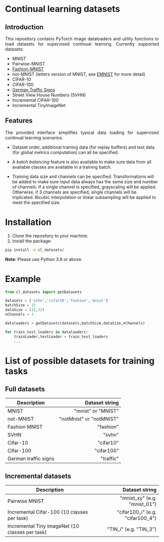 # Continual learning datasets

## Introduction

<p align="justify"> This repository contains PyTorch image dataloaders and utility functions to load datasets for supervised continual learning. Currently supported datasets:

- MNIST
- Pairwise-MNIST
- [Fashion-MNIST](https://github.com/zalandoresearch/fashion-mnist)
- not-MNIST (letters version of MNIST, see [EMNIST](https://github.com/hosford42/EMNIST) for more detail)
- CIFAR-10
- CIFAR-100
- [German Traffic Signs](https://benchmark.ini.rub.de/) 
- Street View House Numbers (SVHN)
- Incremental CIFAR-100
- Incremental TinyImageNet
</p>

## Features
<p align="justify"> 
The provided interface simplifies typical data loading for supervised continual learning scenarios.

- Dataset order, additional training data (for replay buffers) and test data (for global metrics computation) can all be specified.

- A *batch balancing* feature is also available to make sure data from all available classes are available in a training batch.</p>

- Training data size and channels can be specified. Transformations will be added to make sure input data always has the same size and number of channels. If a single channel is specified, grayscaling will be applied. Otherwise, if 3 channels are specified, single channels will be triplicated. Bicubic interpolation or linear subsampling will be applied to meet the specified size.

# Installation

1. Clone the repository to your machine.
2. Install the package:
```bash
pip install -e cl_datasets/
```

**Note**: Please use Python 3.8 or above.

# Example

```python
from cl_datasets import getDatasets

datasets = ['svhn','cifar10','fashion','mnist']
batchSize = 32
dataSize = (32,32)
nChannels = 3

dataloaders = getDatasets(datasets,batchSize,dataSize,nChannels)

for train_test_loaders in dataloaders:
    trainLoader,testLoader = train_test_loaders
    ...
```

# List of possible datasets for training tasks

## Full datasets

| Description          |           Dataset string |
| -------------------- | -----------------------: |
| MNIST                |       "mnist" or "MNIST" |
| not-MNIST            | "notMnist" or "notMNIST" |
| Fashion MNIST        |                "fashion" |
| SVHN                 |                   "svhn" |
| Cifar-10             |                "cifar10" |
| Cifar-100            |               "cifar100" |
| German traffic signs |                "traffic" |

## Incremental datasets

| Description                                     |                   Dataset string |
| ----------------------------------------------- | -------------------------------: |
| Pairwise MNIST                                  |     "mnist_xy" (e.g. "mnist_01") |
| Incremental Cifar-100 (10 classes per task)     | "cifar100_i" (e.g. "cifar100_4") |
| Incremental Tiny ImageNet (10 classes per task) |           "TIN_i" (e.g. "TIN_3") |

